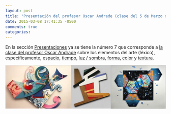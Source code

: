 ```yaml
---
layout: post
title: "Presentación del profesor Oscar Andrade (clase del 5 de Marzo de 2015)"
date: 2015-03-08 17:41:35 -0500
comments: true
categories: 
---
```

En la sección [Presentaciones](/presentaciones) ya se tiene la número 7 que corresponde a [la clase del profesor Oscar Andrade](http://videojuegosun.github.io/RulesArt) sobre los elementos del arte (léxico), específicamente, [espacio](http://videojuegosun.github.io/RulesArt/#/5), [tiempo](http://videojuegosun.github.io/RulesArt/#/10), [luz / sombra](http://videojuegosun.github.io/RulesArt/#/14), [forma](http://videojuegosun.github.io/RulesArt/#/18), [color](http://videojuegosun.github.io/RulesArt/#/25) y [textura](http://videojuegosun.github.io/RulesArt/#/34).

[<img style="float:left;" src="images/imagenPostDeArte.jpg"> ](http://videojuegosun.github.io/RulesArt)

